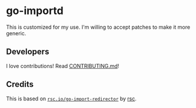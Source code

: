 go-importd
==========

This is customized for my use. I'm willing to accept patches to make it more generic.

Developers
----------

I love contributions! Read [CONTRIBUTING.md](CONTRIBUTING.md)!

Credits
-------

This is based on [`rsc.io/go-import-redirector`](http://rsc.io/go-import-redirector) by [rsc](https://github.com/rsc.io).
